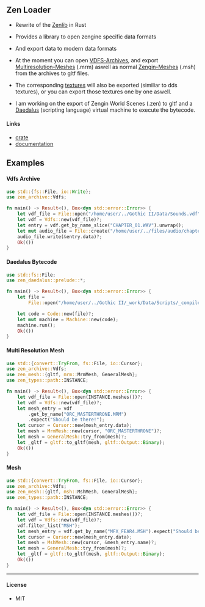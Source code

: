## Zen Loader

- Rewrite of the [Zenlib](https://github.com/ataulien/ZenLib) in Rust
- Provides a library to open zengine specific data formats
- And export data to modern data formats

- At the moment you can open [VDFS-Archives](https://docs.rs/zen_loader/0.0.1/zen_loader/zen_archive), and export [Multiresolution-Meshes](https://docs.rs/zen_loader/0.0.1/zen_loader/zen_mesh/MrmMesh) (.mrm) aswell as normal [Zengin-Meshes](https://docs.rs/zen_loader/0.0.1/zen_loader/MshMesh) (.msh) from the archives to gltf files.
- The corresponding [textures](https://docs.rs/zen_loader/0.0.1/zen_loader/zen_texture) will also be exported (similiar to dds textures), or you can export those textures one by one aswell.
- I am working on the export of Zengin World Scenes (.zen) to gltf and a [Daedalus](https://docs.rs/zen_loader/0.0.1/zen_loader/zen_daedalus) (scripting language) virtual machine to execute the bytecode.

#### Links

- [crate](https://crates.io/crates/zen_loader)
- [documentation](https://docs.rs/zen_loader/0.0.1/zen_loader)

## Examples

#### Vdfs Archive

```rust
use std::{fs::File, io::Write};
use zen_archive::Vdfs;

fn main() -> Result<(), Box<dyn std::error::Error>> {
    let vdf_file = File::open("/home/user/../Gothic II/Data/Sounds.vdf")?;
    let vdf = Vdfs::new(vdf_file)?;
    let entry = vdf.get_by_name_slice("CHAPTER_01.WAV").unwrap();
    let mut audio_file = File::create("/home/user/../files/audio/chapter_01.wav")?;
    audio_file.write(&entry.data)?;
    Ok(())
}

```

#### Daedalus Bytecode

```rust
use std::fs::File;
use zen_daedalus::prelude::*;

fn main() -> Result<(), Box<dyn std::error::Error>> {
    let file =
        File::open("/home/user/../Gothic II/_work/Data/Scripts/_compiled/CAMERA.DAT")?;

    let code = Code::new(file)?;
    let mut machine = Machine::new(code);
    machine.run();
    Ok(())
}
```

#### Multi Resolution Mesh

```rust
use std::{convert::TryFrom, fs::File, io::Cursor};
use zen_archive::Vdfs;
use zen_mesh::{gltf, mrm::MrmMesh, GeneralMesh};
use zen_types::path::INSTANCE;

fn main() -> Result<(), Box<dyn std::error::Error>> {
    let vdf_file = File::open(INSTANCE.meshes())?;
    let vdf = Vdfs::new(vdf_file)?;
    let mesh_entry = vdf
        .get_by_name("ORC_MASTERTHRONE.MRM")
        .expect("Should be there!");
    let cursor = Cursor::new(mesh_entry.data);
    let mesh = MrmMesh::new(cursor, "ORC_MASTERTHRONE")?;
    let mesh = GeneralMesh::try_from(mesh)?;
    let _gltf = gltf::to_gltf(mesh, gltf::Output::Binary);
    Ok(())
}

```

#### Mesh

```rust
use std::{convert::TryFrom, fs::File, io::Cursor};
use zen_archive::Vdfs;
use zen_mesh::{gltf, msh::MshMesh, GeneralMesh};
use zen_types::path::INSTANCE;

fn main() -> Result<(), Box<dyn std::error::Error>> {
    let vdf_file = File::open(INSTANCE.meshes())?;
    let vdf = Vdfs::new(vdf_file)?;
    vdf.filter_list("MSH");
    let mesh_entry = vdf.get_by_name("MFX_FEAR4.MSH").expect("Should be there!");
    let cursor = Cursor::new(mesh_entry.data);
    let mesh = MshMesh::new(cursor, &mesh_entry.name)?;
    let mesh = GeneralMesh::try_from(mesh)?;
    let _gltf = gltf::to_gltf(mesh, gltf::Output::Binary);
    Ok(())
}

```

---

#### License

- MIT